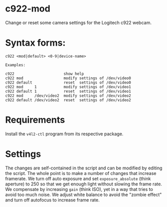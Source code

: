 # c922-mod
Change or reset some camera settings for the Logitech c922 webcam.

# Syntax forms:

    c922 <mod|default> <0-9|device-name>
    
    Examples:
    
    c922                      show help
    c922 mod                  modify settings of /dev/video0
    c922 default              reset  settings of /dev/video0
    c922 mod     1            modify settings of /dev/video1
    c922 default 1            reset  settings of /dev/video1
    c922 mod     /dev/video2  modify settings of /dev/video2
    c922 default /dev/video2  reset  settings of /dev/video2

# Requirements
Install the `v4l2-ctl` program from its respective package.

# Settings
The changes are self-contained in the script and can be modified by editing the script. The whole point is to make a number of changes that increase framerate. We turn off auto exposure and set `exposure_absolute` (think aperture) to 250 so that we get enough light without slowing the frame rate. We compensate by increasing `gain` (think ISO), yet in a way that tries to avoid too much noise. We adjust white balance to avoid the "zombie effect" and turn off autofocus to increase frame rate.
